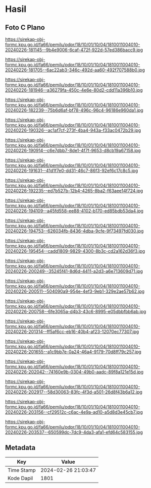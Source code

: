 # Hasil

## Foto C Plano

https://sirekap-obj-formc.kpu.go.id/fa66/pemilu/pdpr/18/10/01/10/04/1810011004010-20240226-181145--9b4e9006-6caf-472f-922d-57ed386bacc9.jpg

https://sirekap-obj-formc.kpu.go.id/fa66/pemilu/pdpr/18/10/01/10/04/1810011004010-20240226-181705--6ac22ab3-346c-492d-aa60-492f707588b0.jpg

https://sirekap-obj-formc.kpu.go.id/fa66/pemilu/pdpr/18/10/01/10/04/1810011004010-20240226-181946--a36279fa-450c-4e6e-80d2-cdd11a396b10.jpg

https://sirekap-obj-formc.kpu.go.id/fa66/pemilu/pdpr/18/10/01/10/04/1810011004010-20240226-182239--75b6d6af-bf78-496c-96c4-96186e960da1.jpg

https://sirekap-obj-formc.kpu.go.id/fa66/pemilu/pdpr/18/10/01/10/04/1810011004010-20240226-190326--ac1af7cf-273f-4ba4-943a-f33ac0472b29.jpg

https://sirekap-obj-formc.kpu.go.id/fa66/pemilu/pdpr/18/10/01/10/04/1810011004010-20240226-190914--c6e7dbb7-8de1-4f7f-9653-d8cb19a67158.jpg

https://sirekap-obj-formc.kpu.go.id/fa66/pemilu/pdpr/18/10/01/10/04/1810011004010-20240226-191631--41d1f7e0-dd31-46c7-86f3-92ef6c17c8c5.jpg

https://sirekap-obj-formc.kpu.go.id/fa66/pemilu/pdpr/18/10/01/10/04/1810011004010-20240226-192235--ed7b527b-12b4-4265-8ba2-f63aee14f724.jpg

https://sirekap-obj-formc.kpu.go.id/fa66/pemilu/pdpr/18/10/01/10/04/1810011004010-20240226-194109--a45fd558-ee88-4102-b170-ed85bdb53da4.jpg

https://sirekap-obj-formc.kpu.go.id/fa66/pemilu/pdpr/18/10/01/10/04/1810011004010-20240226-194753--626034fb-8436-4dba-9cfe-9f73497fd030.jpg

https://sirekap-obj-formc.kpu.go.id/fa66/pemilu/pdpr/18/10/01/10/04/1810011004010-20240226-195454--cadd1809-9829-4300-8b3c-cd2a162d36f3.jpg

https://sirekap-obj-formc.kpu.go.id/fa66/pemilu/pdpr/18/10/01/10/04/1810011004010-20240226-200249--35245f41-8d6d-4411-a2d3-a6e713609d71.jpg

https://sirekap-obj-formc.kpu.go.id/fa66/pemilu/pdpr/18/10/01/10/04/1810011004010-20240226-200511--504090a9-954e-4ef3-9eb1-329e2ae57b62.jpg

https://sirekap-obj-formc.kpu.go.id/fa66/pemilu/pdpr/18/10/01/10/04/1810011004010-20240226-200758--6fe3065a-d4b3-43c6-8995-e05dbbfbb6ab.jpg

https://sirekap-obj-formc.kpu.go.id/fa66/pemilu/pdpr/18/10/01/10/04/1810011004010-20240226-201314--ff5af6cc-eb16-40b4-af23-12070ec77307.jpg

https://sirekap-obj-formc.kpu.go.id/fa66/pemilu/pdpr/18/10/01/10/04/1810011004010-20240226-201655--a1c9bb7e-0a24-46a4-9179-70d8ff79c257.jpg

https://sirekap-obj-formc.kpu.go.id/fa66/pemilu/pdpr/18/10/01/10/04/1810011004010-20240226-202042--74160e9b-0304-49b0-aadc-89f8a121e15d.jpg

https://sirekap-obj-formc.kpu.go.id/fa66/pemilu/pdpr/18/10/01/10/04/1810011004010-20240226-202917--58d30063-83fc-4f3d-a501-26d8f43b6a12.jpg

https://sirekap-obj-formc.kpu.go.id/fa66/pemilu/pdpr/18/10/01/10/04/1810011004010-20240226-203156--cf29512c-c6ac-4e9a-ad10-a5d8d3e45cb7.jpg

https://sirekap-obj-formc.kpu.go.id/fa66/pemilu/pdpr/18/10/01/10/04/1810011004010-20240226-203537--650599dc-7dc9-4da3-afa1-efd64c583155.jpg


## Metadata

| Key        | Value               |
| ---------- | ------------------- |
| Time Stamp | 2024-02-26 21:03:47 |
| Kode Dapil | 1801                |



